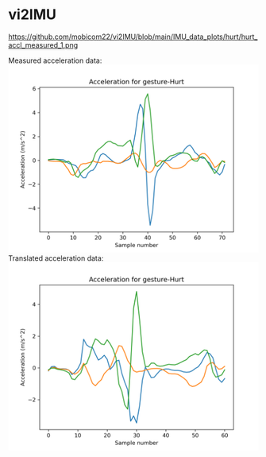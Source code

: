 # vi2IMU

https://github.com/mobicom22/vi2IMU/blob/main/IMU_data_plots/hurt/hurt_accl_measured_1.png

Measured acceleration data:
![alt text](https://github.com/mobicom22/vi2IMU/blob/main/IMU_data_plots/hurt/hurt_accl_measured_1.png)
Translated acceleration data:
![alt text](https://github.com/mobicom22/vi2IMU/blob/main/IMU_data_plots/hurt/hurt_accl_translated_1.png)
